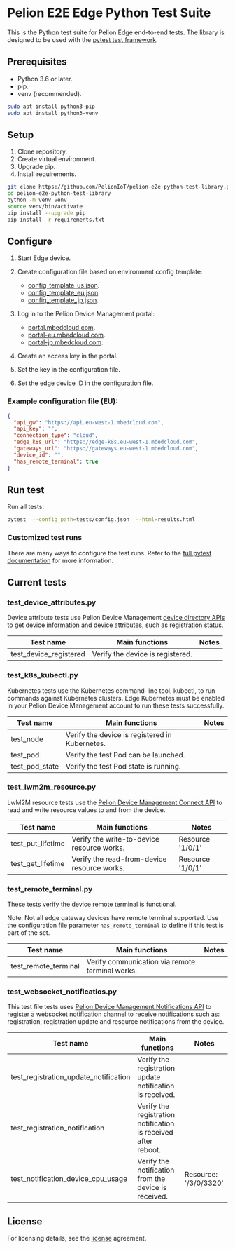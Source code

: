 # Pelion E2E Edge Python Test Suite

This is the Python test suite for Pelion Edge end-to-end tests. The library is designed to be used with
the [pytest test framework](https://docs.pytest.org/en/latest/).

## Prerequisites

* Python 3.6 or later.
* pip.
* venv (recommended).

```bash
sudo apt install python3-pip
sudo apt install python3-venv
```
## Setup

1. Clone repository.
1. Create virtual environment.
1. Upgrade pip.
1. Install requirements.

```bash
git clone https://github.com/PelionIoT/pelion-e2e-python-test-library.git
cd pelion-e2e-python-test-library
python -m venv venv
source venv/bin/activate
pip install --upgrade pip
pip install -r requirements.txt

```

## Configure

1. Start Edge device.
1. Create configuration file based on environment config template:
    * [config_template_us.json](https://github.com/PelionIoT/pelion-e2e-edge-python-test-suite/blob/main/tests/config_template_us.json).
    * [config_template_eu.json](https://github.com/PelionIoT/pelion-e2e-edge-python-test-suite/blob/main/tests/config_template_eu.json).
    * [config_template_jp.json](https://github.com/PelionIoT/pelion-e2e-edge-python-test-suite/blob/main/tests/config_template_jp.json).
1. Log in to the Pelion Device Management portal:
    * [portal.mbedcloud.com](https://portal.mbedcloud.com).
    * [portal-eu.mbedcloud.com](https://portal-eu.mbedcloud.com/).
    * [portal-jp.mbedcloud.com](https://portal-jp.mbedcloud.com/).
      
1. Create an access key in the portal.
1. Set the key in the configuration file.
1. Set the edge device ID in the configuration file.

### Example configuration file (EU):

```json
{
  "api_gw": "https://api.eu-west-1.mbedcloud.com",
  "api_key": "",
  "connection_type": "cloud",
  "edge_k8s_url": "https://edge-k8s.eu-west-1.mbedcloud.com",
  "gateways_url": "https://gateways.eu-west-1.mbedcloud.com",
  "device_id": "",
  "has_remote_terminal": true
}
```

## Run test

Run all tests:

```bash
pytest  --config_path=tests/config.json  --html=results.html

```

### Customized test runs

There are many ways to configure the test runs. Refer to the [full pytest documentation](https://docs.pytest.org/en/latest/contents.html) for more information.


## Current tests
### test_device_attributes.py 

Device attribute tests use Pelion Device Management [device directory APIs](https://developer.pelion.com/docs/device-management-api/device-directory/) to get device information and device attributes, such as registration status. 


 Test name                        | Main functions                                        | Notes                        |
| ------------------------------- | ------------------------------------------------------| -----------------------------|
| test_device_registered          | Verify the device is registered.                      |                              |

### test_k8s_kubectl.py

Kubernetes tests use the Kubernetes command-line tool, kubectl, to run commands against Kubernetes clusters.
Edge Kubernetes must be enabled in your Pelion Device Management account to run these tests successfully.

 Test name                        | Main functions                                        | Notes                        |
| ------------------------------- | ------------------------------------------------------| -----------------------------|
| test_node                       | Verify the device is registered in Kubernetes.        |                              |
| test_pod                        | Verify the test Pod can be launched.                  |                              |
| test_pod_state                  | Verify the test Pod state is running.                 |                              |


### test_lwm2m_resource.py

LwM2M resource tests use the [Pelion Device Management Connect API](https://developer.pelion.com/docs/device-management-api/connect/)
to read and write resource values to and from the device.

 Test name                        | Main functions                                        | Notes                        |
| ------------------------------- | ------------------------------------------------------| -----------------------------|
| test_put_lifetime               | Verify the write-to-device resource works.            | Resource '1/0/1'             |
| test_get_lifetime               | Verify the read-from-device resource works.           | Resource '1/0/1'             |


### test_remote_terminal.py 

These tests verify the device remote terminal is functional.

Note: Not all edge gateway devices have remote terminal supported.
Use the configuration file parameter `has_remote_terminal` to define if this test is part of the set.

 Test name                        | Main functions                                        | Notes                        |
| ------------------------------- | ------------------------------------------------------| -----------------------------|
| test_remote_terminal            | Verify communication via remote terminal works.       |                              |

### test_websocket_notificatios.py 

This test file tests uses [Pelion Device Management Notifications API](https://developer.pelion.com/docs/device-management-api/notifications/)
to register a websocket notification channel to receive notifications such as:
registration, registration update and resource notifications from the device.

 Test name                                | Main functions                                                      | Notes                        |
| ----------------------------------------| --------------------------------------------------------------------| -----------------------------|
| test_registration_update_notification   | Verify the registration update notification is received.            |                              |
| test_registration_notification          | Verify the registration notification is received after reboot.      |                              |
| test_notification_device_cpu_usage      | Verify the notification from the device is received.                | Resource: '/3/0/3320'        | 

## License

For licensing details, see the [license](https://github.com/PelionIoT/pelion-e2e-edge-python-test-suite/blob/main/LICENSE) agreement.
